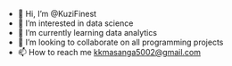 - 👋 Hi, I’m @KuziFinest
- 👀 I’m interested in data science
- 🌱 I’m currently learning data analytics
- 💞️ I’m looking to collaborate on all programming projects
- 📫 How to reach me kkmasanga5002@gmail.com

<!---
KuziFinest/KuziFinest is a ✨ special ✨ repository because its `README.md` (this file) appears on your GitHub profile.
You can click the Preview link to take a look at your changes.
--->
